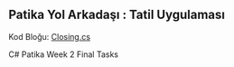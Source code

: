 ## Patika Yol Arkadaşı : Tatil Uygulaması

Kod Bloğu: [Closing.cs](https://github.com/batuhan-uzun/Week-2---Closing/blob/master/Closing.cs)

C# Patika Week 2 Final Tasks

